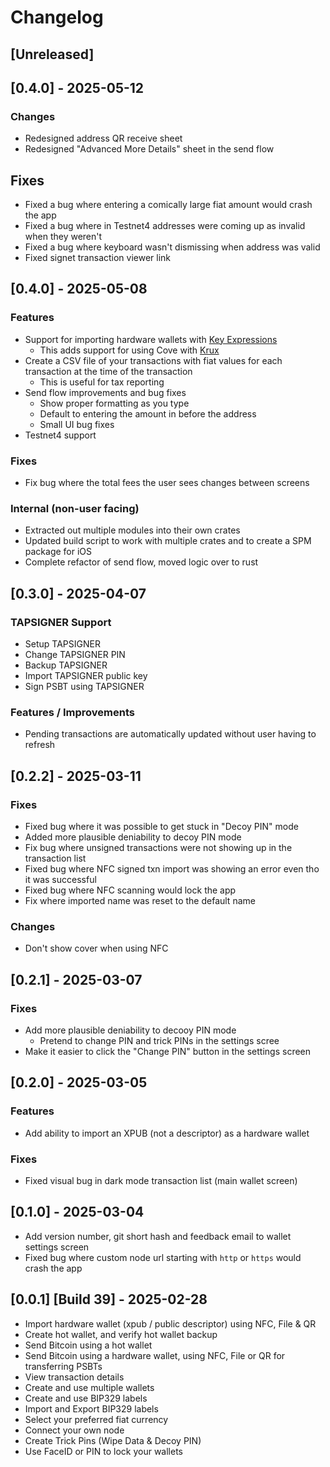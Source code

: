 # Changelog

## [Unreleased]

## [0.4.0] - 2025-05-12

### Changes

- Redesigned address QR receive sheet
- Redesigned "Advanced More Details" sheet in the send flow

## Fixes

- Fixed a bug where entering a comically large fiat amount would crash the app
- Fixed a bug where in Testnet4 addresses were coming up as invalid when they weren't
- Fixed a bug where keyboard wasn't dismissing when address was valid
- Fixed signet transaction viewer link

## [0.4.0] - 2025-05-08

### Features

- Support for importing hardware wallets with [Key Expressions](https://github.com/bitcoin/bips/blob/master/bip-0380.mediawiki#key-expressions)
  - This adds support for using Cove with [Krux](https://github.com/selfcustody/krux)
- Create a CSV file of your transactions with fiat values for each transaction at the time of the transaction
  - This is useful for tax reporting
- Send flow improvements and bug fixes
  - Show proper formatting as you type
  - Default to entering the amount in before the address
  - Small UI bug fixes
- Testnet4 support

### Fixes

- Fix bug where the total fees the user sees changes between screens

### Internal (non-user facing)

- Extracted out multiple modules into their own crates
- Updated build script to work with multiple crates and to create a SPM package for iOS
- Complete refactor of send flow, moved logic over to rust

## [0.3.0] - 2025-04-07

### TAPSIGNER Support

- Setup TAPSIGNER
- Change TAPSIGNER PIN
- Backup TAPSIGNER
- Import TAPSIGNER public key
- Sign PSBT using TAPSIGNER

### Features / Improvements

- Pending transactions are automatically updated without user having to refresh

## [0.2.2] - 2025-03-11

### Fixes

- Fixed bug where it was possible to get stuck in "Decoy PIN" mode
- Added more plausible deniability to decoy PIN mode
- Fix bug where unsigned transactions were not showing up in the transaction list
- Fixed bug where NFC signed txn import was showing an error even tho it was successful
- Fixed bug where NFC scanning would lock the app
- Fix where imported name was reset to the default name

### Changes

- Don't show cover when using NFC

## [0.2.1] - 2025-03-07

### Fixes

- Add more plausible deniability to decooy PIN mode
  - Pretend to change PIN and trick PINs in the settings scree
- Make it easier to click the "Change PIN" button in the settings screen

## [0.2.0] - 2025-03-05

### Features

- Add ability to import an XPUB (not a descriptor) as a hardware wallet

### Fixes

- Fixed visual bug in dark mode transaction list (main wallet screen)

## [0.1.0] - 2025-03-04

- Add version number, git short hash and feedback email to wallet settings screen
- Fixed bug where custom node url starting with `http` or `https` would crash the app

## [0.0.1] [Build 39] - 2025-02-28

- Import hardware wallet (xpub / public descriptor) using NFC, File & QR
- Create hot wallet, and verify hot wallet backup
- Send Bitcoin using a hot wallet
- Send Bitcoin using a hardware wallet, using NFC, File or QR for transferring PSBTs
- View transaction details
- Create and use multiple wallets
- Create and use BIP329 labels
- Import and Export BIP329 labels
- Select your preferred fiat currency
- Connect your own node
- Create Trick Pins (Wipe Data & Decoy PIN)
- Use FaceID or PIN to lock your wallets
